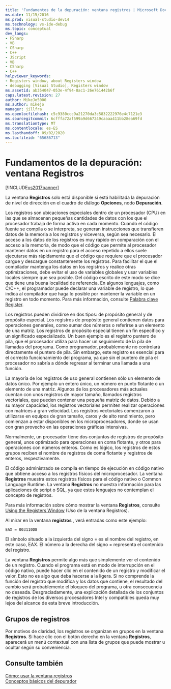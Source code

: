 ```yaml
---
title: 'Fundamentos de la depuración: ventana registros | Microsoft Docs'
ms.date: 11/15/2016
ms.prod: visual-studio-dev14
ms.technology: vs-ide-debug
ms.topic: conceptual
dev_langs:
- FSharp
- VB
- CSharp
- C++
- JScript
- VB
- CSharp
- C++
helpviewer_keywords:
- Registers window, about Registers window
- debugging [Visual Studio], Registers window
ms.assetid: ab354047-053e-4f94-8ac1-26e761442b6f
caps.latest.revision: 27
author: MikeJo5000
ms.author: mikejo
manager: jillfra
ms.openlocfilehash: c5c9380ccc9a21270da3c5832222976e4c7121e3
ms.sourcegitcommit: 6cfffa72af599a9d667249caaaa411bb28ea69fd
ms.translationtype: MT
ms.contentlocale: es-ES
ms.lasthandoff: 09/02/2020
ms.locfileid: "65686713"
---
```

# <a name="debugging-basics-registers-window"></a>Fundamentos de la depuración: ventana Registros
[!INCLUDE[vs2017banner](../includes/vs2017banner.md)]

La ventana **Registros** solo está disponible si está habilitada la depuración de nivel de dirección en el cuadro de diálogo **Opciones**, nodo **Depuración**.  
  
 Los registros son ubicaciones especiales dentro de un procesador (CPU) en las que se almacenan pequeñas cantidades de datos con los que el procesador trabaja de forma activa en cada momento. Cuando el código fuente se compila o se interpreta, se generan instrucciones que transfieren datos de la memoria a los registros y viceversa, según sea necesario. El acceso a los datos de los registros es muy rápido en comparación con el acceso a la memoria, de modo que el código que permite al procesador mantener datos en un registro para el acceso repetido a ellos suele ejecutarse más rápidamente que el código que requiere que el procesador cargue y descargue constantemente los registros. Para facilitar el que el compilador mantenga los datos en los registros y realice otras optimizaciones, debe evitar el uso de variables globales y usar variables locales siempre que sea posible. Del código escrito de este modo se dice que tiene una buena localidad de referencia. En algunos lenguajes, como C/C++, el programador puede declarar una variable de registro, lo que indica al compilador que haga lo posible por mantener la variable en un registro en todo momento. Para más información, consulte [Palabra clave Register](https://msdn.microsoft.com/5b66905a-2f7f-4918-bb55-5e66d4bc50f9).  
  
 Los registros pueden dividirse en dos tipos: de propósito general y de propósito especial. Los registros de propósito general contienen datos para operaciones generales, como sumar dos números o referirse a un elemento de una matriz. Los registros de propósito especial tienen un fin específico y un significado especializado. Un buen ejemplo es el registro puntero de pila, que el procesador utiliza para hacer un seguimiento de la pila de llamadas del programa. Como programador, probablemente no controlará directamente el puntero de pila. Sin embargo, este registro es esencial para el correcto funcionamiento del programa, ya que sin el puntero de pila el procesador no sabría a dónde regresar al terminar una llamada a una función.  
  
 La mayoría de los registros de uso general contienen sólo un elemento de datos único. Por ejemplo un entero único, un número en punto flotante o un elemento de una matriz. Algunos de los procesadores más actuales cuentan con unos registros de mayor tamaño, llamados registros vectoriales, que pueden contener una pequeña matriz de datos. Debido a su mayor capacidad, los registros vectoriales permiten realizar operaciones con matrices a gran velocidad. Los registros vectoriales comenzaron a utilizarse en equipos de gran tamaño, caros y de alto rendimiento, pero comienzan a estar disponibles en los microprocesadores, donde se usan con gran provecho en las operaciones gráficas intensivas.  
  
 Normalmente, un procesador tiene dos conjuntos de registros de propósito general, unos optimizado para operaciones en coma flotante, y otros para operaciones con números enteros. Como es lógico, los registros de estos grupos reciben el nombre de registros de coma flotante y registros de enteros, respectivamente.  
  
 El código administrado se compila en tiempo de ejecución en código nativo que obtiene acceso a los registros físicos del microprocesador. La ventana **Registros** muestra estos registros físicos para el código nativo o Common Language Runtime. La ventana **Registros** no muestra información para las aplicaciones de script o SQL, ya que estos lenguajes no contemplan el concepto de registros.  
  
 Para más información sobre cómo mostrar la ventana **Registros**, consulte [Using the Registers Window](../debugger/how-to-use-the-registers-window.md) (Uso de la ventana Registros).  
  
 Al mirar en la ventana **registros** , verá entradas como este ejemplo:  
  
```  
EAX = 003110D8  
```  
  
 El símbolo situado a la izquierda del signo = es el nombre del registro, en este caso, EAX. El número a la derecha del signo = representa el contenido del registro.  
  
 La ventana **Registros** permite algo más que simplemente ver el contenido de un registro. Cuando el programa está en modo de interrupción en el código nativo, puede hacer clic en el contenido de un registro y modificar el valor. Esto no es algo que deba hacerse a la ligera. Si no comprende la función del registro que modifica y los datos que contiene, el resultado del cambio será probablemente el bloqueo del programa, u otra consecuencia no deseada. Desgraciadamente, una explicación detallada de los conjuntos de registros de los diversos procesadores Intel y compatibles queda muy lejos del alcance de esta breve introducción.  
  
## <a name="register-groups"></a>Grupos de registros  
 Por motivos de claridad, los registros se organizan en grupos en la ventana **Registros**. Si hace clic con el botón derecho en la ventana **Registros**, aparecerá un menú contextual con una lista de grupos que puede mostrar u ocultar según su conveniencia.  
  
## <a name="see-also"></a>Consulte también  
 [Cómo: usar la ventana registros](../debugger/how-to-use-the-registers-window.md)   
 [Conceptos básicos del depurador](../debugger/debugger-basics.md)
